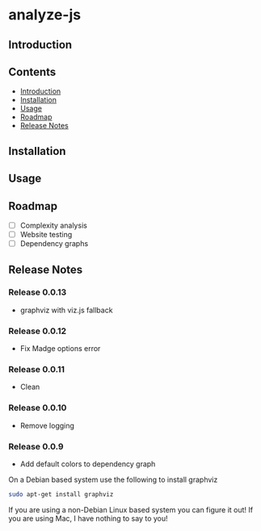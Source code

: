 # analyze-js

## Introduction

## Contents

* [Introduction](#introduction)
* [Installation](#installation)
* [Usage](#usage)
* [Roadmap](#roadmap)
* [Release Notes](#release-notes)

## Installation

## Usage

## Roadmap

* [ ] Complexity analysis
* [ ] Website testing
* [ ] Dependency graphs

## Release Notes

### Release 0.0.13

* graphviz with viz.js fallback

### Release 0.0.12

* Fix Madge options error

### Release 0.0.11

* Clean

### Release 0.0.10

* Remove logging

### Release 0.0.9

* Add default colors to dependency graph


On a Debian based system use the following to install graphviz
```sh
sudo apt-get install graphviz
```

If you are using a non-Debian Linux based system you can figure it out!
If you are using Mac, I have nothing to say to you!
